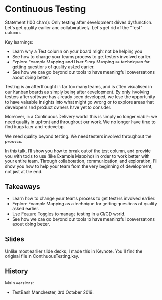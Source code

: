 # Continuous Testing

Statement (100 chars): Only testing after development drives dysfunction. Let's get quality earlier and collaboratively. Let's get rid of the "Test" column.

Key learnings:
* Learn why a Test column on your board might not be helping you
* See how to change your teams process to get testers involved earlier.
* Explore Example Mapping and User Story Mapping as techniques for getting questions of quality asked earlier.
* See how we can go beyond our tools to have meaningful conversations about doing better.

Testing is an afterthought in far too many teams, and is often visualised in our Kanban boards as simply being after development. By only involving testers after software has already been developed, we lose the opportunity to have valuable insights into what might go wrong or to explore areas that developers and product owners have yet to consider.

Moreover, in a Continuous Delivery world, this is simply no longer viable: we need quality in upfront and throughout our work. We no longer have time to find bugs later and redevelop.

We need quality beyond testing. We need testers involved throughout the process.

In this talk, I'll show you how to break out of the test column, and provide you with tools to use (like Example Mapping) in order to work better with your entire team. Through collaboration, communication, and exploration, I'll show you how to help your team from the very beginning of development, not just at the end.


## Takeaways

* Learn how to change your teams process to get testers involved earlier.
* Explore Example Mapping as a technique for getting questions of quality asked earlier.
* Use Feature Toggles to manage testing in a CI/CD world.
* See how we can go beyond our tools to have meaningful conversations about doing better.

## Slides

Unlike most earlier slide decks, I made this in Keynote. You'll find the original file in ContinuousTesting.key.

## History

Main versions:

* TestBash Manchester, 3rd October 2019.
